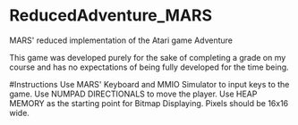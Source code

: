# ReducedAdventure_MARS
MARS' reduced implementation of the Atari game Adventure

This game was developed purely for the sake of completing a grade on my course and has no expectations of being fully developed for the time being.

#Instructions
Use MARS' Keyboard and MMIO Simulator to input keys to the game.
Use NUMPAD DIRECTIONALS to move the player.
Use HEAP MEMORY as the starting point for Bitmap Displaying.
Pixels should be 16x16 wide.
